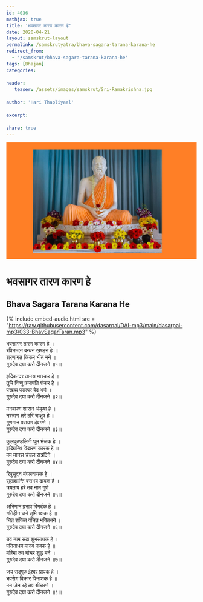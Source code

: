 ```yaml
---    
id: 4036    
mathjax: true    
title: 'भवसागर तारण कारण हे'    
date: 2020-04-21    
layout: samskrut-layout 
permalink: /samskrutyatra/bhava-sagara-tarana-karana-he
redirect_from: 
  - '/samskrut/bhava-sagara-tarana-karana-he'
tags: [Bhajan]    
categories:    
    
header:    
   teaser: /assets/images/samskrut/Sri-Ramakrishna.jpg    
    
author: 'Hari Thapliyaal'    
    
excerpt:    
    
share: true    
---    
```

    
![](/assets/images/samskrut/Sri-Ramakrishna.jpg)    
    
# भवसागर तारण कारण हे    
## Bhava Sagara Tarana Karana He    
    
{% include embed-audio.html src = "https://raw.githubusercontent.com/dasarpai/DAI-mp3/main/dasarpai-mp3/033-BhavSagarTaran.mp3" %}     
    
    
भवसागर तारण कारण हे ।    
रविनन्दन बन्धन खण्डन हे ॥    
शरणागत किंकर भीत मने ।    
गुरुदेव दया करो दीनजने ॥१॥    
    
हृदिकन्दर तामस भास्कर हे ।    
तुमि विष्णु प्रजापति शंकर हे ॥    
परब्रह्म परात्पर वेद भणे ।    
गुरुदेव दया करो दीनजने ॥२॥    
    
मनवारण शासन अंकुश हे ।    
नरत्राण तरे हरि चाक्षुष हे ॥    
गुणगान परायण देवगणे ।    
गुरुदेव दया करो दीनजने ॥३॥    
    
कुलकुण्डलिनी घुम भंजक हे ।    
हृदिग्रन्थि विदारण कारक हे ॥    
मम मानस चंचल रात्रदिने ।    
गुरुदेव दया करो दीनजने ॥४॥    
    
रिपुसूदन मंगलनायक हे ।    
सुखशान्ति वराभय दायक हे ।    
त्रयताप हरे तव नाम गुणे    
गुरुदेव दया करो दीनजने ॥५॥    
    
अभिमान प्रभाव विमर्दक हे ।    
गतिहीन जने तुमि रक्षक हे ॥    
चित शंकित वंचित भक्तिधने ।    
गुरुदेव दया करो दीनजने ॥६॥    
    
तव नाम सदा शुभसाधक हे ।    
पतिताधम मानव पावक हे ॥    
महिमा तव गोचर शुद्ध मने ।    
गुरुदेव दया करो दीनजने ॥७॥    
    
जय सद्गुरु ईश्वर प्रापक हे ।    
भवरोग विकार विनाशक हे ॥    
मन जेन रहे तव श्रीचरणे ।    
गुरुदेव दया करो दीनजने ॥८॥    
    

